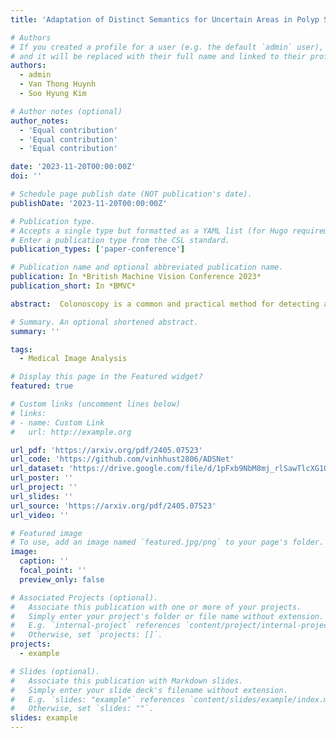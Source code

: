 ```yaml
---
title: 'Adaptation of Distinct Semantics for Uncertain Areas in Polyp Segmentation (BMVC 2023)'

# Authors
# If you created a profile for a user (e.g. the default `admin` user), write the username (folder name) here
# and it will be replaced with their full name and linked to their profile.
authors:
  - admin
  - Van Thong Huynh
  - Soo Hyung Kim

# Author notes (optional)
author_notes:
  - 'Equal contribution'
  - 'Equal contribution'
  - 'Equal contribution'

date: '2023-11-20T00:00:00Z'
doi: ''

# Schedule page publish date (NOT publication's date).
publishDate: '2023-11-20T00:00:00Z'

# Publication type.
# Accepts a single type but formatted as a YAML list (for Hugo requirements).
# Enter a publication type from the CSL standard.
publication_types: ['paper-conference']

# Publication name and optional abbreviated publication name.
publication: In *British Machine Vision Conference 2023*
publication_short: In *BMVC*

abstract:  Colonoscopy is a common and practical method for detecting and treating polyps. Segmenting polyps from colonoscopy image is useful for diagnosis and surgery progress. Nevertheless, achieving excellent segmentation performance is still difficult because of polyp characteristics like shape, color, condition, and obvious non-distinction from the surrounding context. This work presents a new novel architecture namely Adaptation of Distinct Semantics for Uncertain Areas in Polyp Segmentation (ADSNet), which modifies misclassified details and recovers weak features having the ability to vanish and not be detected at the final stage. The architecture consists of a complementary trilateral decoder to produce an early global map. A continuous attention module modifies semantics of high-level features to analyze two separate semantics of the early global map. The suggested method is experienced on polyp benchmarks in learning ability and generalization ability, experimental results demonstrate the great correction and recovery ability leading to better segmentation performance compared to the other state of the art in the polyp image segmentation task. Especially, the proposed architecture could be experimented flexibly for other CNN-based encoders, Transformer-based encoders, and decoder backbones.

# Summary. An optional shortened abstract.
summary: ''

tags:
  - Medical Image Analysis

# Display this page in the Featured widget?
featured: true

# Custom links (uncomment lines below)
# links:
# - name: Custom Link
#   url: http://example.org

url_pdf: 'https://arxiv.org/pdf/2405.07523'
url_code: 'https://github.com/vinhhust2806/ADSNet'
url_dataset: 'https://drive.google.com/file/d/1pFxb9NbM8mj_rlSawTlcXG1OdVGAbRQC/view'
url_poster: ''
url_project: ''
url_slides: ''
url_source: 'https://arxiv.org/pdf/2405.07523'
url_video: ''

# Featured image
# To use, add an image named `featured.jpg/png` to your page's folder.
image:
  caption: ''
  focal_point: ''
  preview_only: false

# Associated Projects (optional).
#   Associate this publication with one or more of your projects.
#   Simply enter your project's folder or file name without extension.
#   E.g. `internal-project` references `content/project/internal-project/index.md`.
#   Otherwise, set `projects: []`.
projects:
  - example

# Slides (optional).
#   Associate this publication with Markdown slides.
#   Simply enter your slide deck's filename without extension.
#   E.g. `slides: "example"` references `content/slides/example/index.md`.
#   Otherwise, set `slides: ""`.
slides: example
---
```

